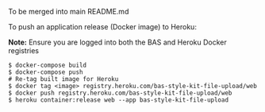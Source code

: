 To be merged into main README.md

To push an application release (Docker image) to Heroku:

**Note:** Ensure you are logged into both the BAS and Heroku Docker registries

```
$ docker-compose build
$ docker-compose push
# Re-tag built image for Heroku
$ docker tag <image> registry.heroku.com/bas-style-kit-file-upload/web
$ docker push registry.heroku.com/bas-style-kit-file-upload/web
$ heroku container:release web --app bas-style-kit-file-upload
```
